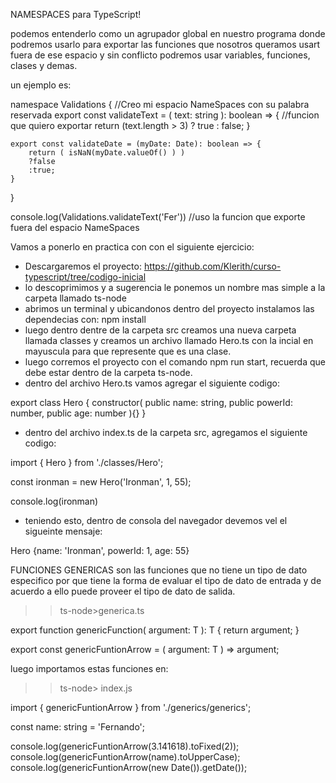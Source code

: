 NAMESPACES para TypeScript!

podemos entenderlo como un agrupador global en nuestro programa donde podremos usarlo para exportar las funciones que nosotros queramos usart fuera de ese espacio y sin conflicto podremos usar variables, funciones, clases y demas. 

un ejemplo es: 


namespace Validations {                                                //Creo mi espacio NameSpaces con su palabra reservada
    export const validateText = ( text: string ): boolean => {         //funcion que quiero exportar 
        return (text.length > 3) ? true : false;
    }

    export const validateDate = (myDate: Date): boolean => {
        return ( isNaN(myDate.valueOf() ) )
        ?false
        :true;
    }
}

console.log(Validations.validateText('Fer'))                           //uso la funcion que exporte fuera del espacio NameSpaces



Vamos a ponerlo en practica con con el siguiente ejercicio: 

- Descargaremos el proyecto: https://github.com/Klerith/curso-typescript/tree/codigo-inicial
- lo descoprimimos y a sugerencia le ponemos un nombre mas simple a la carpeta llamado ts-node
- abrimos un terminal y ubicandonos dentro del proyecto instalamos las dependecias con: npm install
- luego dentro dentre de la carpeta src creamos una nueva carpeta llamada classes y creamos un archivo llamado Hero.ts con la incial en mayuscula para que represente que es una clase. 
- luego corremos el proyecto con el comando npm run start, recuerda que debe estar dentro de la carpeta ts-node. 
- dentro del archivo Hero.ts vamos agregar el siguiente codigo: 


export class Hero {
    constructor(
        public name: string, 
        public powerId: number, 
        public age: number
    ){}
}


- dentro del archivo index.ts de la carpeta src, agregamos el siguiente codigo: 


import { Hero } from './classes/Hero';

const ironman = new Hero('Ironman', 1, 55);

console.log(ironman)


- teniendo esto, dentro de consola del navegador devemos vel el sigueinte mensaje: 

Hero {name: 'Ironman', powerId: 1, age: 55}


FUNCIONES GENERICAS
son las funciones que no tiene un tipo de dato especifico por que tiene la forma de evaluar el tipo de dato de entrada y de acuerdo a ello puede proveer el tipo de dato de salida. 

>> ts-node>generica.ts

export function genericFunction<T>( argument: T ): T {
    return argument; 
}

export const genericFuntionArrow = <T>( argument: T ) => argument; 


luego importamos estas funciones en:
>> ts-node> index.js


import { genericFuntionArrow } from './generics/generics';

const name: string = 'Fernando';

console.log(genericFuntionArrow(3.141618).toFixed(2));
console.log(genericFuntionArrow(name).toUpperCase);
console.log(genericFuntionArrow(new Date()).getDate());

